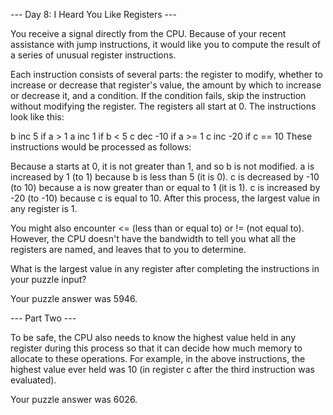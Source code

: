 --- Day 8: I Heard You Like Registers ---

You receive a signal directly from the CPU. Because of your recent assistance with jump instructions, it would like you to compute the result of a series of unusual register instructions.

Each instruction consists of several parts: the register to modify, whether to increase or decrease that register's value, the amount by which to increase or decrease it, and a condition. If the condition fails, skip the instruction without modifying the register. The registers all start at 0. The instructions look like this:

b inc 5 if a > 1
a inc 1 if b < 5
c dec -10 if a >= 1
c inc -20 if c == 10
These instructions would be processed as follows:

Because a starts at 0, it is not greater than 1, and so b is not modified.
a is increased by 1 (to 1) because b is less than 5 (it is 0).
c is decreased by -10 (to 10) because a is now greater than or equal to 1 (it is 1).
c is increased by -20 (to -10) because c is equal to 10.
After this process, the largest value in any register is 1.

You might also encounter <= (less than or equal to) or != (not equal to). However, the CPU doesn't have the bandwidth to tell you what all the registers are named, and leaves that to you to determine.

What is the largest value in any register after completing the instructions in your puzzle input?

Your puzzle answer was 5946.

--- Part Two ---

To be safe, the CPU also needs to know the highest value held in any register during this process so that it can decide how much memory to allocate to these operations. For example, in the above instructions, the highest value ever held was 10 (in register c after the third instruction was evaluated).

Your puzzle answer was 6026.